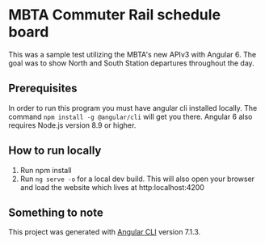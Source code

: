# MBTA Commuter Rail schedule board
This was a sample test utilizing the MBTA's new APIv3 with Angular 6. The goal was to show North and South Station departures throughout the day.

## Prerequisites
In order to run this program you must have angular cli installed locally. The command `npm install -g @angular/cli` will get you there. Angular 6 also requires Node.js version 8.9 or higher.

## How to run locally
1. Run npm install
2. Run `ng serve -o` for a local dev build. This will also open your browser and load the website which lives at http:localhost:4200
## Something to note

This project was generated with [Angular CLI](https://github.com/angular/angular-cli) version 7.1.3.
